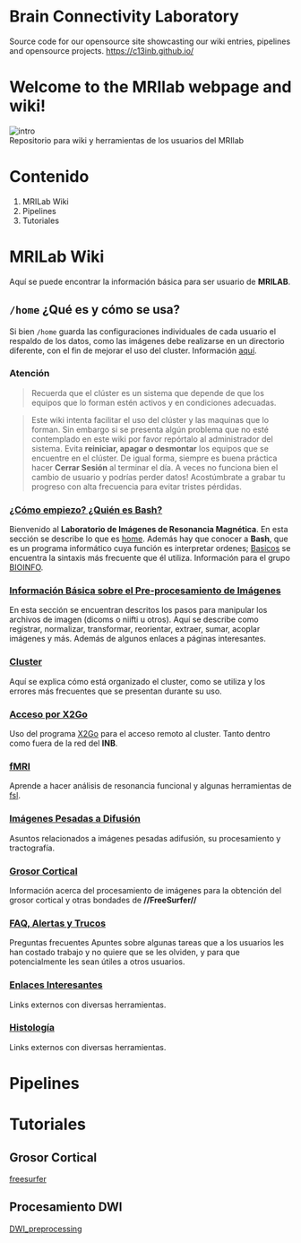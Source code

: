 # Brain Connectivity Laboratory
Source code for our opensource site showcasting our wiki entries, pipelines and opensource projects.
https://c13inb.github.io/

# Welcome to the MRIlab webpage and wiki!
![intro](https://farm5.staticflickr.com/4674/24783541397_0aaf0dcf80_z.jpg)  
Repositorio para wiki  y herramientas de los usuarios del MRIlab   

# Contenido  
1. MRILab Wiki
1. Pipelines
1. Tutoriales


# MRILab Wiki
Aquí se puede encontrar la información básica para ser usuario de **MRILAB**. 

## `/home` ¿Qué es y cómo se usa?
Si bien `/home` guarda las configuraciones individuales de cada usuario el respaldo de los datos, como las imágenes debe realizarse en un directorio diferente, con el fin de mejorar el uso del cluster. Información  [aquí](https://github.com/rcruces/C-13_wiki_demo/wiki).


### Atención

>Recuerda que el clúster es un sistema que depende de que los equipos que lo
forman estén activos y en condiciones adecuadas. 

>Este wiki intenta facilitar el uso del clúster y las maquinas que lo forman.
Sin embargo si se presenta algún problema que no esté contemplado en este wiki
por favor repórtalo al administrador del sistema. Evita __reiniciar, apagar o
desmontar__ los equipos que se encuentre en el clúster. De igual forma, siempre es buena práctica hacer **Cerrar Sesión** al terminar el día. A veces no funciona bien el cambio de usuario y podrías perder datos! Acostúmbrate a grabar tu progreso con alta frecuencia para evitar tristes pérdidas.


### [¿Cómo empiezo? ¿Quién es Bash?](?id=bash) ###
Bienvenido al **Laboratorio de Imágenes de Resonancia Magnética**. 
En esta sección se describe lo que es [home](?id=home). Además hay que conocer a **Bash**, que es un programa informático cuya función es interpretar ordenes; [Basicos](https://github.com/rcruces/C-13_wiki_demo/wiki/Basicos) se encuentra la sintaxis más frecuente que él utiliza. Información para el grupo [BIOINFO](https://github.com/rcruces/C-13_wiki_demo/wiki/Bioinfo).


### [Información Básica sobre el Pre-procesamiento de Imágenes](?id=image) ###
En esta sección se encuentran descritos los pasos para manipular los archivos de imagen (dicoms o niifti u otros). Aquí se describe como registrar, normalizar, transformar, reorientar, extraer, sumar, acoplar imágenes y más. Además de algunos enlaces a páginas interesantes.


### [Cluster](https://github.com/rcruces/C-13_wiki_demo/wiki/Cluster) ### 
Aquí se explica cómo está organizado el cluster, como se utiliza y los errores más frecuentes que se presentan durante su uso.

### [Acceso por X2Go](https://github.com/rcruces/C-13_wiki_demo/wiki/X2Go) ###

Uso del programa [X2Go](http://wiki.x2go.org/doku.php) para el acceso remoto al cluster. Tanto dentro como fuera de la red del **INB**.

### [fMRI](?id=fMRI)
Aprende a hacer análisis de resonancia funcional y algunas herramientas de [fsl](http://fsl.fmrib.ox.ac.uk/fsl/fslwiki/).


### [Imágenes Pesadas a Difusión](?id=difusion)
Asuntos relacionados a imágenes pesadas adifusión, su procesamiento y tractografía.

### [Grosor Cortical](?id=grosorcortical)
Información acerca del procesamiento de imágenes para la obtención del grosor cortical y otras bondades de **//FreeSurfer//**

### [FAQ,  Alertas y Trucos](https://github.com/rcruces/C-13_wiki_demo/wiki/FAQ,-Trucos-y-Alertas)
Preguntas frecuentes
Apuntes sobre algunas tareas que a los usuarios les han costado trabajo y no quiere que se les olviden, y para que potencialmente les sean útiles a otros usuarios. 


### [Enlaces Interesantes](?id=enlaces) ###
Links externos con diversas herramientas.

### [Histología](?id=histología) ###
Links externos con diversas herramientas.

# Pipelines


# Tutoriales
## Grosor Cortical  
[freesurfer](https://github.com/rcruces/MRI_analytic_tools/tree/master/Freesurfer_preprocessing)
  
## Procesamiento DWI  
[DWI_preprocessing](https://github.com/rcruces/MRI_analytic_tools/tree/master/DWI_preprocessing)



